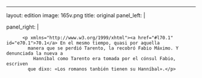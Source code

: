 <?xml version="1.0" encoding="UTF-8"?>
---
layout: edition
image: 165v.png 
title: original 
panel_left: | 

panel_right: |  
            
          <p xmlns="http://www.w3.org/1999/xhtml"><a href="#l70.1" id="e70.1">70.1</a> En el mesmo tiempo, quasi por aquella
            manera que se perdió Tarento, la recobró Fabio Máximo. Y denunciada la nueva a
              Hanníbal como Tarento era tomada por el cónsul Fabio, escriven
            que dixo: «Los romanos tanbién tienen su Hanníbal».</p>
        